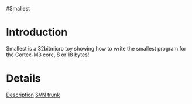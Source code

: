 #Smallest

# Introduction #

Smallest is a 32bitmicro toy showing how to write the smallest program for the Cortex-M3 core, 8 or 18 bytes!


# Details #
[Description](http://www.32bitmicro.com/hardware/cores/2-cortexm3/257-smallest-cortex-m3-program)
[SVN trunk](http://code.google.com/p/32bitmicro/source/browse/#svn/trunk/src/toys/smallest)